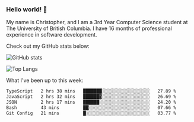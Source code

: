 ### Hello world! 👋
My name is Christopher, and I am a 3rd Year Computer Science student at The University of British Columbia. I have 16 months of professional experience in software development.


Check out my GitHub stats below: 

![GitHub stats](https://github-readme-stats-chrishadrian.vercel.app/api?username=chrishadrian&hide=contribs,issues&count_private=true&show_icons=true&theme=tokyonight)

![Top Langs](https://github-readme-stats-chrishadrian.vercel.app/api/top-langs/?username=chrishadrian&exclude_repo=prodify,cpsc221&layout=compact&theme=tokyonight&langs_count=4)

What I've been up to this week:
<!--START_SECTION:waka-->

```txt
TypeScript   2 hrs 38 mins   ███████░░░░░░░░░░░░░░░░░░   27.89 %
JavaScript   2 hrs 32 mins   ██████▓░░░░░░░░░░░░░░░░░░   26.69 %
JSON         2 hrs 17 mins   ██████░░░░░░░░░░░░░░░░░░░   24.20 %
Bash         43 mins         ██░░░░░░░░░░░░░░░░░░░░░░░   07.66 %
Git Config   21 mins         █░░░░░░░░░░░░░░░░░░░░░░░░   03.77 %
```

<!--END_SECTION:waka-->
<!-- [![willianrod's wakatime stats](https://github-readme-stats.vercel.app/api/wakatime?username=chrishadrian)](https://github.com/anuraghazra/github-readme-stats) -->

<!--
- 🔭 I’m currently working on ...
- 🌱 I’m currently learning ...
- 👯 I’m looking to collaborate on ...
- 🤔 I’m looking for help with ...
- 💬 Ask me about ...
- 📫 How to reach me: ...
- 😄 Pronouns: ...
- ⚡ Fun fact: ...
-->
